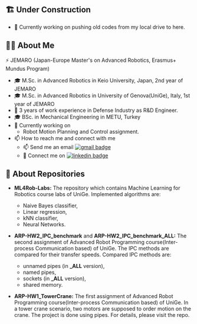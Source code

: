 ## :building_construction: Under Construction
- 🔭 Currently working on pushing old codes from my local drive to here.

## :raising_hand_woman: About Me <!--- :woman: -->
⚡ JEMARO (Japan-Europe Master's on Advanced Robotics, Erasmus+ Mundus Program)
- :mortar_board: M.Sc. in Advanced Robotics in Keio University, Japan, 2nd year of JEMARO
- :mortar_board: M.Sc. in Advanced Robotics in University of Genova(UniGe), Italy, 1st year of JEMARO 
- :office: 3 years of work experience in Defense Industry as R&D Engineer.
- :mortar_board: BSc. in Mechanical Engineering in METU, Turkey
- 🔭 Currently working on
  - Robot Motion Planning and Control assignment.
- 📫 How to reach me and connect with me
  - 📫 Send me an email [![gmail badge](https://img.shields.io/badge/Gmail-D14836?style=for-the-badge&logo=gmail&logoColor=white)](mailto:baglanebru@gmail.com)
  - :handshake: Connect me on [![linkedin badge](https://img.shields.io/badge/LinkedIn-black?style=flat-square&logo=linkedin)](https://www.linkedin.com/in/ebru-baglan/)


## :file_folder: About Repositories

- **ML4Rob-Labs:** The repository which contains Machine Learning for Robotics course labs of UniGe. Implemented algorithms are:
  - Naive Bayes classifier,
  - Linear regression,
  - kNN classifier,
  - Neural Networks.
- **ARP-HW2_IPC_benchmark** and **ARP-HW2_IPC_benchmark_ALL:** The second assignment of Advanced Robot Programming course(Inter-process Communication based) of UniGe. The IPC methods are compared for their transfer speeds. Compared IPC methods are:
  - unnamed pipes (in **_ALL** version),
  - named pipes,
  - sockets (in **_ALL** version),
  - shared memory.

- **ARP-HW1_TowerCrane:** The first assignment of Advanced Robot Programming course(Inter-process Communication based) of UniGe. In a tower crane scenario, two motors are supposed to order motion on the crane. The project is done using pipes. For details, please visit the repo.

<!--
**EbruBaglan/EbruBaglan** is a ✨ _special_ ✨ repository because its `README.md` (this file) appears on your GitHub profile.

Here are some ideas to get you started:

- 🔭 I’m currently working on ...
- 🌱 I’m currently learning ...
- 👯 I’m looking to collaborate on ...
- 🤔 I’m looking for help with ...
- 💬 Ask me about ...
- 📫 How to reach me: ...
- 😄 Pronouns: ...
- ⚡ Fun fact: ...
-->

<!---
### :handshake: Connect with me:
[<img align="left" alt="ebru-baglan | LinkedIn" width="22px" src="https://cdn.jsdelivr.net/npm/simple-icons@v3/icons/linkedin.svg" />][linkedin]
[<img align="left" alt="EbruBaglan | GitHub" width="22px" src="https://cdn.jsdelivr.net/npm/simple-icons@v3/icons/github.svg" />][github]
[<img align="left" alt="ebrubaglan | Instagram" width="22px" src="https://cdn.jsdelivr.net/npm/simple-icons@v3/icons/instagram.svg" />][instagram]

![ebru-baglan | LinkedIn](https://cdn.jsdelivr.net/npm/simple-icons@v3/icons/linkedin.svg)

<br />
-->
